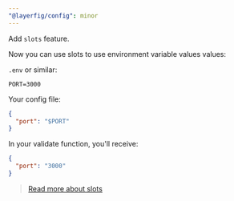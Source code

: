 ```yaml
---
"@layerfig/config": minor
---
```


Add `slots` feature.

Now you can use slots to use environment variable values values:

`.env` or similar:

```env
PORT=3000
```

Your config file:
```json
{
  "port": "$PORT"
}
```

In your validate function, you'll receive:

```json
{
  "port": "3000"
}
```

> [Read more about slots](https://layerfig.raulmelo.workers.dev/introduction/setup/slots/)

